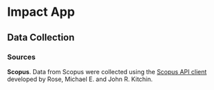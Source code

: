 # Impact App


## Data Collection

### Sources

**Scopus**. Data from Scopus were collected using the [Scopus API client](https://github.com/scopus-api/scopus) 
developed by Rose, Michael E. and John R. Kitchin.